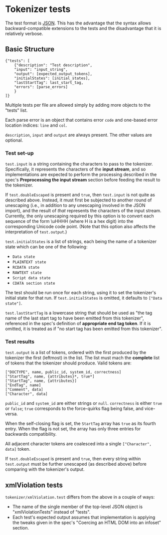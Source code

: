Tokenizer tests
===============

The test format is [JSON](http://www.json.org/). This has the advantage
that the syntax allows backward-compatible extensions to the tests and
the disadvantage that it is relatively verbose.

Basic Structure
---------------

    {"tests": [
        {"description": "Test description",
        "input": "input_string",
        "output": [expected_output_tokens],
        "initialStates": [initial_states],
        "lastStartTag": last_start_tag,
        "errors": [parse_errors]
        }
    ]}

Multiple tests per file are allowed simply by adding more objects to the
"tests" list.

Each parse error is an object that contains error `code` and one-based
error location indices: `line` and `col`.

`description`, `input` and `output` are always present. The other values
are optional.

### Test set-up

`test.input` is a string containing the characters to pass to the
tokenizer. Specifically, it represents the characters of the **input
stream**, and so implementations are expected to perform the processing
described in the spec's **Preprocessing the input stream** section
before feeding the result to the tokenizer.

If `test.doubleEscaped` is present and `true`, then `test.input` is not
quite as described above. Instead, it must first be subjected to another
round of unescaping (i.e., in addition to any unescaping involved in the
JSON import), and the result of *that* represents the characters of the
input stream. Currently, the only unescaping required by this option is
to convert each sequence of the form \\uHHHH (where H is a hex digit)
into the corresponding Unicode code point. (Note that this option also
affects the interpretation of `test.output`.)

`test.initialStates` is a list of strings, each being the name of a
tokenizer state which can be one of the following:

-   `Data state`
-   `PLAINTEXT state`
-   `RCDATA state`
-   `RAWTEXT state`
-   `Script data state`
-   `CDATA section state`

 The test should be run once for each string, using it
to set the tokenizer's initial state for that run. If
`test.initialStates` is omitted, it defaults to `["Data state"]`.

`test.lastStartTag` is a lowercase string that should be used as "the
tag name of the last start tag to have been emitted from this
tokenizer", referenced in the spec's definition of **appropriate end tag
token**. If it is omitted, it is treated as if "no start tag has been
emitted from this tokenizer".

### Test results

`test.output` is a list of tokens, ordered with the first produced by
the tokenizer the first (leftmost) in the list. The list must mach the
**complete** list of tokens that the tokenizer should produce. Valid
tokens are:

    ["DOCTYPE", name, public_id, system_id, correctness]
    ["StartTag", name, {attributes}*, true*]
    ["StartTag", name, {attributes}]
    ["EndTag", name]
    ["Comment", data]
    ["Character", data]

`public_id` and `system_id` are either strings or `null`. `correctness`
is either `true` or `false`; `true` corresponds to the force-quirks flag
being false, and vice-versa.

When the self-closing flag is set, the `StartTag` array has `true` as
its fourth entry. When the flag is not set, the array has only three
entries for backwards compatibility.

All adjacent character tokens are coalesced into a single
`["Character", data]` token.

If `test.doubleEscaped` is present and `true`, then every string within
`test.output` must be further unescaped (as described above) before
comparing with the tokenizer's output.

xmlViolation tests
------------------

`tokenizer/xmlViolation.test` differs from the above in a couple of
ways:

-   The name of the single member of the top-level JSON object is
    "xmlViolationTests" instead of "tests".
-   Each test's expected output assumes that implementation is applying
    the tweaks given in the spec's "Coercing an HTML DOM into an
    infoset" section.

